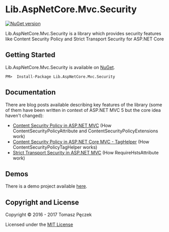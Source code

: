 # Lib.AspNetCore.Mvc.Security
[![NuGet version](https://badge.fury.io/nu/Lib.AspNetCore.Mvc.Security.svg)](http://badge.fury.io/nu/Lib.AspNetCore.Mvc.Security)

Lib.AspNetCore.Mvc.Security is a library which provides security features like Content Security Policy and Strict Transport Security for ASP.NET Core

## Getting Started

Lib.AspNetCore.Mvc.Security is available on [NuGet](https://www.nuget.org/packages/Lib.AspNetCore.Mvc.Security/).

```
PM>  Install-Package Lib.AspNetCore.Mvc.Security
```

## Documentation

There are blog posts available describing key features of the library (some of them have been written in context of ASP.NET MVC 5 but the core idea haven't changed):

- [Content Security Policy in ASP.NET MVC](http://tpeczek.blogspot.com/2015/06/content-security-policy-in-aspnet-mvc.html) (How ContentSecurityPolicyAttribute and ContentSecurityPolicyExtensions work)
- [Content Security Policy in ASP.NET Core MVC - TagHelper](http://tpeczek.blogspot.com/2016/12/content-security-policy-in-aspnet-core.html) (How ContentSecurityPolicyTagHelper works)
- [Strict Transport Security in ASP.NET MVC](http://tpeczek.blogspot.com/2015/07/strict-transport-security-in-aspnet-mvc.html) (How RequireHstsAttribute work)

## Demos

There is a demo project available [here](https://github.com/tpeczek/Demo.AspNetCore.ContentSecurityPolicy).

## Copyright and License
Copyright © 2016 - 2017 Tomasz Pęczek

Licensed under the [MIT License](https://github.com/tpeczek/Lib.AspNetCore.Mvc.Security/blob/master/LICENSE.md)
